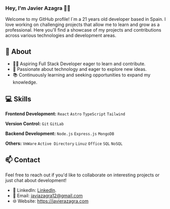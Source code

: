 ### Hey, I'm Javier Azagra 👋🏽

Welcome to my GitHub profile! I´m a 21 years old developer based in Spain. I love working on challenging projects that allow me to learn and grow as a professional. Here you'll find a showcase of my projects and contributions across various technologies and development areas.

## 🔎 About

- 👨‍💻 Aspiring Full Stack Developer eager to learn and contribute.
- 🌟 Passionate about technology and eager to explore new ideas.
- 📚 Continuously learning and seeking opportunities to expand my knowledge.

## 💻 Skills

**Frontend Development:** `React` `Astro` `TypeScript` `Tailwind`

**Version Control:** `Git` `GitLab`

**Backend Development:** `Node.js` `Express.js` `MongoDB`

**Others:** `VmWare` `Active Directory` `Linuz` `Office` `SQL` `NoSQL`

## 📫 Contact

Feel free to reach out if you'd like to collaborate on interesting projects or just chat about development!

- 💼 LinkedIn: [LinkedIn](https://www.linkedin.com/in/javier-azagra-garc%C3%ADa/).
- 📧 Email: javiazagra12@gmail.com
- 🌐 Website: https://javierazagra.com
